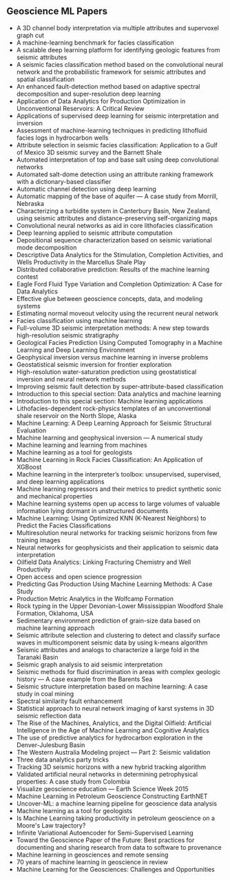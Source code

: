 <h2>Geoscience ML Papers</h2>


<ul>

                             

 <li><a target="_blank" href="https://github.com/manjunath5496/Geoscience-ML-Papers/blob/master/gml(1).pdf" style="text-decoration:none;">A 3D channel body interpretation via multiple attributes and supervoxel graph cut</a></li>

 <li><a target="_blank" href="https://github.com/manjunath5496/Geoscience-ML-Papers/blob/master/gml(2).pdf" style="text-decoration:none;">A machine-learning benchmark for facies classification</a></li>

<li><a target="_blank" href="https://github.com/manjunath5496/Geoscience-ML-Papers/blob/master/gml(3).pdf" style="text-decoration:none;">A scalable deep learning platform for identifying geologic features from seismic attributes</a></li>
 <li><a target="_blank" href="https://github.com/manjunath5496/Geoscience-ML-Papers/blob/master/gml(4).pdf" style="text-decoration:none;">A seismic facies classification method based on the convolutional neural network and the probabilistic framework for seismic attributes and spatial classification</a></li>                              
<li><a target="_blank" href="https://github.com/manjunath5496/Geoscience-ML-Papers/blob/master/gml(5).pdf" style="text-decoration:none;">An enhanced fault-detection method based on adaptive spectral decomposition and super-resolution deep learning</a></li>
<li><a target="_blank" href="https://github.com/manjunath5496/Geoscience-ML-Papers/blob/master/gml(6).pdf" style="text-decoration:none;">Application of Data Analytics for Production Optimization in Unconventional Reservoirs: A Critical Review</a></li>
 <li><a target="_blank" href="https://github.com/manjunath5496/Geoscience-ML-Papers/blob/master/gml(7).pdf" style="text-decoration:none;">Applications of supervised deep learning for seismic interpretation and inversion</a></li>

 <li><a target="_blank" href="https://github.com/manjunath5496/Geoscience-ML-Papers/blob/master/gml(8).pdf" style="text-decoration:none;"> Assessment of machine-learning techniques in predicting lithofluid facies logs in hydrocarbon wells </a></li>
   <li><a target="_blank" href="https://github.com/manjunath5496/Geoscience-ML-Papers/blob/master/gml(9).pdf" style="text-decoration:none;">Attribute selection in seismic facies classification: Application to a Gulf of Mexico 3D seismic survey and the Barnett Shale</a></li>
  
   
 <li><a target="_blank" href="https://github.com/manjunath5496/Geoscience-ML-Papers/blob/master/gml(10).pdf" style="text-decoration:none;">Automated interpretation of top and base salt using deep convolutional networks</a></li>                              
<li><a target="_blank" href="https://github.com/manjunath5496/Geoscience-ML-Papers/blob/master/gml(11).pdf" style="text-decoration:none;">Automated salt-dome detection using an attribute ranking framework with a dictionary-based classifier</a></li>
<li><a target="_blank" href="https://github.com/manjunath5496/Geoscience-ML-Papers/blob/master/gml(12).pdf" style="text-decoration:none;">Automatic channel detection using deep learning</a></li>
<li><a target="_blank" href="https://github.com/manjunath5496/Geoscience-ML-Papers/blob/master/gml(13).pdf" style="text-decoration:none;">Automatic mapping of the base of aquifer — A case study from Morrill, Nebraska</a></li>

<li><a target="_blank" href="https://github.com/manjunath5496/Geoscience-ML-Papers/blob/master/gml(14).pdf" style="text-decoration:none;">Characterizing a turbidite system in Canterbury Basin, New Zealand, using seismic attributes and distance-preserving self-organizing maps</a></li>
                              
<li><a target="_blank" href="https://github.com/manjunath5496/Geoscience-ML-Papers/blob/master/gml(15).pdf" style="text-decoration:none;">Convolutional neural networks as aid in core lithofacies classification</a></li>

<li><a target="_blank" href="https://github.com/manjunath5496/Geoscience-ML-Papers/blob/master/gml(16).pdf" style="text-decoration:none;">Deep learning applied to seismic attribute computation</a></li>

  <li><a target="_blank" href="https://github.com/manjunath5496/Geoscience-ML-Papers/blob/master/gml(17).pdf" style="text-decoration:none;">
Depositional sequence characterization based on seismic variational mode decomposition</a></li>   
  
<li><a target="_blank" href="https://github.com/manjunath5496/Geoscience-ML-Papers/blob/master/gml(18).pdf" style="text-decoration:none;">Descriptive Data Analytics for the Stimulation, Completion Activities, and Wells Productivity in the Marcellus Shale Play</a></li> 

  
<li><a target="_blank" href="https://github.com/manjunath5496/Geoscience-ML-Papers/blob/master/gml(19).pdf" style="text-decoration:none;">Distributed collaborative prediction: Results of the machine learning contest</a></li> 

<li><a target="_blank" href="https://github.com/manjunath5496/Geoscience-ML-Papers/blob/master/gml(20).pdf" style="text-decoration:none;">
Eagle Ford Fluid Type Variation and Completion Optimization: A Case for Data Analytics</a></li>

<li><a target="_blank" href="https://github.com/manjunath5496/Geoscience-ML-Papers/blob/master/gml(21).pdf" style="text-decoration:none;">Effective glue between geoscience concepts, data, and modeling systems</a></li>
<li><a target="_blank" href="https://github.com/manjunath5496/Geoscience-ML-Papers/blob/master/gml(22).pdf" style="text-decoration:none;">Estimating normal moveout velocity using the recurrent neural network</a></li> 
 <li><a target="_blank" href="https://github.com/manjunath5496/Geoscience-ML-Papers/blob/master/gml(23).pdf" style="text-decoration:none;">Facies classification using machine learning</a></li> 
 

   <li><a target="_blank" href="https://github.com/manjunath5496/Geoscience-ML-Papers/blob/master/gml(24).pdf" style="text-decoration:none;">Full-volume 3D seismic interpretation methods: A new step towards high-resolution seismic stratigraphy</a></li>
 
   <li><a target="_blank" href="https://github.com/manjunath5496/Geoscience-ML-Papers/blob/master/gml(25).pdf" style="text-decoration:none;">Geological Facies Prediction Using Computed Tomography in a Machine Learning and Deep Learning Environment</a></li>                              
 <li><a target="_blank" href="https://github.com/manjunath5496/Geoscience-ML-Papers/blob/master/gml(26).pdf" style="text-decoration:none;">Geophysical inversion versus machine learning in inverse problems</a></li>
 <li><a target="_blank" href="https://github.com/manjunath5496/Geoscience-ML-Papers/blob/master/gml(27).pdf" style="text-decoration:none;">Geostatistical seismic inversion for frontier exploration</a></li>
   
 
   <li><a target="_blank" href="https://github.com/manjunath5496/Geoscience-ML-Papers/blob/master/gml(28).pdf" style="text-decoration:none;">High-resolution water-saturation prediction using geostatistical inversion and neural network methods</a></li>
 
   <li><a target="_blank" href="https://github.com/manjunath5496/Geoscience-ML-Papers/blob/master/gml(29).pdf" style="text-decoration:none;">Improving seismic fault detection by super-attribute-based classification</a></li>                              

  <li><a target="_blank" href="https://github.com/manjunath5496/Geoscience-ML-Papers/blob/master/gml(30).pdf" style="text-decoration:none;">Introduction to this special section:
Data analytics and machine learning</a></li>
 
   <li><a target="_blank" href="https://github.com/manjunath5496/Geoscience-ML-Papers/blob/master/gml(31).pdf" style="text-decoration:none;">Introduction to this special section: Machine learning applications</a></li> 
    <li><a target="_blank" href="https://github.com/manjunath5496/Geoscience-ML-Papers/blob/master/gml(32).pdf" style="text-decoration:none;">
Lithofacies-dependent rock-physics templates of an unconventional shale reservoir on the North Slope, Alaska</a></li> 

   <li><a target="_blank" href="https://github.com/manjunath5496/Geoscience-ML-Papers/blob/master/gml(33).pdf" style="text-decoration:none;">Machine Learning: A Deep Learning Approach for Seismic Structural Evaluation</a></li>                              

  <li><a target="_blank" href="https://github.com/manjunath5496/Geoscience-ML-Papers/blob/master/gml(34).pdf" style="text-decoration:none;">Machine learning and geophysical inversion — A numerical study</a></li> 
 
  <li><a target="_blank" href="https://github.com/manjunath5496/Geoscience-ML-Papers/blob/master/gml(35).pdf" style="text-decoration:none;">Machine learning and learning from machines</a></li> 

  <li><a target="_blank" href="https://github.com/manjunath5496/Geoscience-ML-Papers/blob/master/gml(36).pdf" style="text-decoration:none;">Machine learning as a tool for geologists</a></li> 
 
<li><a target="_blank" href="https://github.com/manjunath5496/Geoscience-ML-Papers/blob/master/gml(37).pdf" style="text-decoration:none;">Machine Learning in Rock Facies Classification: An Application of XGBoost</a></li>
 <li><a target="_blank" href="https://github.com/manjunath5496/Geoscience-ML-Papers/blob/master/gml(38).pdf" style="text-decoration:none;">Machine learning in the interpreter’s toolbox: unsupervised, supervised, and deep learning applications</a></li>
<li><a target="_blank" href="https://github.com/manjunath5496/Geoscience-ML-Papers/blob/master/gml(39).pdf" style="text-decoration:none;">Machine learning regressors and their metrics to predict synthetic sonic and mechanical properties</a></li>
 <li><a target="_blank" href="https://github.com/manjunath5496/Geoscience-ML-Papers/blob/master/gml(40).pdf" style="text-decoration:none;">Machine learning systems open up access to large volumes of valuable information lying dormant in unstructured documents</a></li>                              
<li><a target="_blank" href="https://github.com/manjunath5496/Geoscience-ML-Papers/blob/master/gml(41).pdf" style="text-decoration:none;">Machine Learning: Using Optimized KNN (K-Nearest Neighbors) to Predict the Facies Classifications</a></li>
<li><a target="_blank" href="https://github.com/manjunath5496/Geoscience-ML-Papers/blob/master/gml(42).pdf" style="text-decoration:none;">Multiresolution neural networks for tracking seismic horizons from few training images</a></li>
 
  <li><a target="_blank" href="https://github.com/manjunath5496/Geoscience-ML-Papers/blob/master/gml(43).pdf" style="text-decoration:none;">Neural networks for geophysicists and their application to seismic data interpretation</a></li>
 <li><a target="_blank" href="https://github.com/manjunath5496/Geoscience-ML-Papers/blob/master/gml(44).pdf" style="text-decoration:none;">Oilfield Data Analytics: Linking Fracturing Chemistry and Well Productivity</a></li>
   <li><a target="_blank" href="https://github.com/manjunath5496/Geoscience-ML-Papers/blob/master/gml(45).pdf" style="text-decoration:none;">Open access and open science progression</a></li>  
   
<li><a target="_blank" href="https://github.com/manjunath5496/Geoscience-ML-Papers/blob/master/gml(46).pdf" style="text-decoration:none;">Predicting Gas Production Using Machine Learning Methods: A Case Study</a></li> 
                             
<li><a target="_blank" href="https://github.com/manjunath5496/Geoscience-ML-Papers/blob/master/gml(47).pdf" style="text-decoration:none;">Production Metric Analytics in the Wolfcamp Formation</a></li>
<li><a target="_blank" href="https://github.com/manjunath5496/Geoscience-ML-Papers/blob/master/gml(48).pdf" style="text-decoration:none;">Rock typing in the Upper Devonian-Lower Mississippian Woodford Shale Formation, Oklahoma, USA</a></li>

<li><a target="_blank" href="https://github.com/manjunath5496/Geoscience-ML-Papers/blob/master/gml(49).pdf" style="text-decoration:none;">Sedimentary environment prediction of grain-size data based on machine learning approach</a></li>
                              
<li><a target="_blank" href="https://github.com/manjunath5496/Geoscience-ML-Papers/blob/master/gml(50).pdf" style="text-decoration:none;">Seismic attribute selection and clustering to detect and classify surface waves in multicomponent seismic data by using k-means algorithm</a></li>
<li><a target="_blank" href="https://github.com/manjunath5496/Geoscience-ML-Papers/blob/master/gml(51).pdf" style="text-decoration:none;">Seismic attributes and analogs to characterize a large fold in the Taranaki Basin</a></li>
<li><a target="_blank" href="https://github.com/manjunath5496/Geoscience-ML-Papers/blob/master/gml(52).pdf" style="text-decoration:none;">Seismic graph analysis to aid seismic interpretation</a></li>

<li><a target="_blank" href="https://github.com/manjunath5496/Geoscience-ML-Papers/blob/master/gml(53).pdf" style="text-decoration:none;">Seismic methods for fluid discrimination in areas with complex geologic history — A case example from the Barents Sea</a></li>
 
<li><a target="_blank" href="https://github.com/manjunath5496/Geoscience-ML-Papers/blob/master/gml(54).pdf" style="text-decoration:none;">Seismic structure interpretation based on machine learning: A case study in coal mining</a></li>

<li><a target="_blank" href="https://github.com/manjunath5496/Geoscience-ML-Papers/blob/master/gml(55).pdf" style="text-decoration:none;">Spectral similarity fault enhancement</a></li>
 
  <li><a target="_blank" href="https://github.com/manjunath5496/Geoscience-ML-Papers/blob/master/gml(56).pdf" style="text-decoration:none;">Statistical approach to neural network imaging of karst systems in 3D seismic reflection data </a></li>                              

  <li><a target="_blank" href="https://github.com/manjunath5496/Geoscience-ML-Papers/blob/master/gml(57).pdf" style="text-decoration:none;">The Rise of the Machines, Analytics, and the Digital Oilfield: Artificial Intelligence in the Age of Machine Learning and Cognitive Analytics</a></li>
 
   <li><a target="_blank" href="https://github.com/manjunath5496/Geoscience-ML-Papers/blob/master/gml(58).pdf" style="text-decoration:none;">The use of predictive analytics for hydrocarbon exploration in the Denver-Julesburg Basin</a></li>
    <li><a target="_blank" href="https://github.com/manjunath5496/Geoscience-ML-Papers/blob/master/gml(59).pdf" style="text-decoration:none;">The Western Australia Modeling project — Part 2: Seismic validation</a></li>
 
  <li><a target="_blank" href="https://github.com/manjunath5496/Geoscience-ML-Papers/blob/master/gml(60).pdf" style="text-decoration:none;">Three data analytics party tricks</a></li>
 
   <li><a target="_blank" href="https://github.com/manjunath5496/Geoscience-ML-Papers/blob/master/gml(61).pdf" style="text-decoration:none;">Tracking 3D seismic horizons with a new hybrid tracking algorithm</a></li>
 
   <li><a target="_blank" href="https://github.com/manjunath5496/Geoscience-ML-Papers/blob/master/gml(62).pdf" style="text-decoration:none;">Validated artificial neural networks in determining petrophysical properties: A case study from Colombia</a></li>
 
   <li><a target="_blank" href="https://github.com/manjunath5496/Geoscience-ML-Papers/blob/master/gml(63).pdf" style="text-decoration:none;">Visualize geoscience education — Earth Science Week 2015</a></li>                              


<li><a target="_blank" href="https://github.com/manjunath5496/Geoscience-ML-Papers/blob/master/gml(64).pdf" style="text-decoration:none;">Machine Learning in Petroleum Geoscience Constructing EarthNET</a></li>
 
   <li><a target="_blank" href="https://github.com/manjunath5496/Geoscience-ML-Papers/blob/master/gml(65).pdf" style="text-decoration:none;">Uncover-ML: a machine learning pipeline for geoscience data analysis</a></li> 

   <li><a target="_blank" href="https://github.com/manjunath5496/Geoscience-ML-Papers/blob/master/gml(66).pdf" style="text-decoration:none;">Machine learning as a tool for geologists</a></li> 
 
   <li><a target="_blank" href="https://github.com/manjunath5496/Geoscience-ML-Papers/blob/master/gml(67).pdf" style="text-decoration:none;">Is Machine Learning taking productivity in petroleum geoscience on a Moore's Law trajectory?</a></li>                              

  <li><a target="_blank" href="https://github.com/manjunath5496/Geoscience-ML-Papers/blob/master/gml(68).pdf" style="text-decoration:none;">Infinite Variational Autoencoder for Semi-Supervised Learning</a></li> 
 
  
   <li><a target="_blank" href="https://github.com/manjunath5496/Geoscience-ML-Papers/blob/master/gml(69).pdf" style="text-decoration:none;">Toward the Geoscience Paper of the Future: Best practices for documenting and sharing research from data to software to provenance</a></li>                              

  <li><a target="_blank" href="https://github.com/manjunath5496/Geoscience-ML-Papers/blob/master/gml(70).pdf" style="text-decoration:none;">Machine learning in geosciences and remote sensing</a></li> 
  
 
 <li><a target="_blank" href="https://github.com/manjunath5496/Geoscience-ML-Papers/blob/master/gml(71).pdf" style="text-decoration:none;">
70 years of machine learning in geoscience in review</a></li>
 
 <li><a target="_blank" href="https://github.com/manjunath5496/Geoscience-ML-Papers/blob/master/gml(72).pdf" style="text-decoration:none;">Machine Learning for the Geosciences:
Challenges and Opportunities</a></li> 
 











  </ul>
